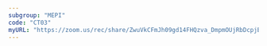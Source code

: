 ```yaml
---
subgroup: "MEPI"
code: "CT03"
myURL: "https://zoom.us/rec/share/ZwuVkCFmJh09gd14FHQzva_DmpmOUjRbDcpjBRZOuCkSzoDLdCee_SiFfKKBxqfC.agsBvE4b8UZig_ff?startTime=1623763340000"
---
```

